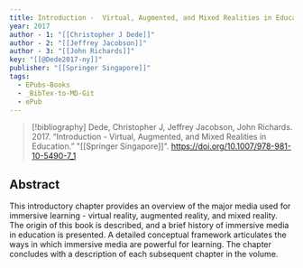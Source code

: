 ```yaml
---
title: Introduction -  Virtual, Augmented, and Mixed Realities in Education
year: 2017
author - 1: "[[Christopher J Dede]]"
author - 2: "[[Jeffrey Jacobson]]"
author - 3: "[[John Richards]]"
key: "[[@Dede2017-ny]]"
publisher: "[[Springer Singapore]]"
tags:
  - EPubs-Books
  - _BibTex-to-MD-Git
  - ePub
---
```


> [!bibliography]
> Dede, Christopher J, Jeffrey Jacobson, John Richards. 2017. “Introduction -  Virtual, Augmented, and Mixed Realities in Education.” "[[Springer Singapore]]". https://doi.org/10.1007/978-981-10-5490-7_1

## Abstract
This introductory chapter provides an overview of the major media used for immersive learning -  virtual reality, augmented reality, and mixed reality. The origin of this book is described, and a brief history of immersive media in education is presented. A detailed conceptual framework articulates the ways in which immersive media are powerful for learning. The chapter concludes with a description of each subsequent chapter in the volume.